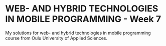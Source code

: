 # WEB- AND HYBRID TECHNOLOGIES IN MOBILE PROGRAMMING - Week 7

My solutions for web- and hybrid technologies in mobile programming course from Oulu University of Applied Sciences.
